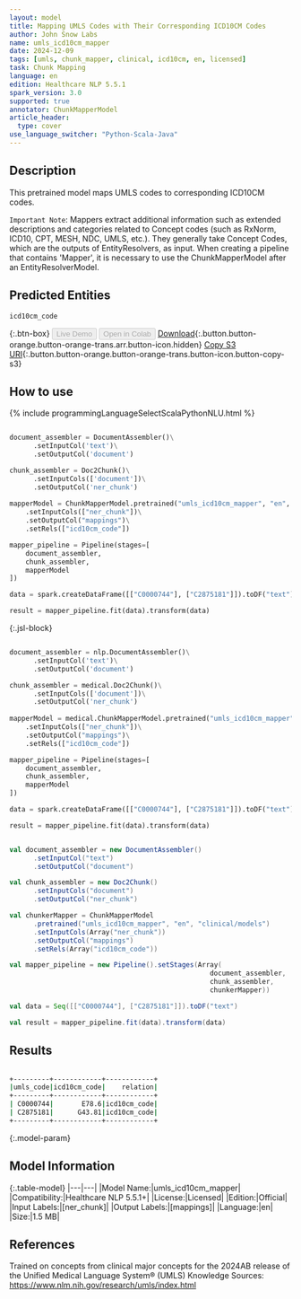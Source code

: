 ```yaml
---
layout: model
title: Mapping UMLS Codes with Their Corresponding ICD10CM Codes
author: John Snow Labs
name: umls_icd10cm_mapper
date: 2024-12-09
tags: [umls, chunk_mapper, clinical, icd10cm, en, licensed]
task: Chunk Mapping
language: en
edition: Healthcare NLP 5.5.1
spark_version: 3.0
supported: true
annotator: ChunkMapperModel
article_header:
  type: cover
use_language_switcher: "Python-Scala-Java"
---
```


## Description

This pretrained model maps UMLS codes to corresponding ICD10CM codes.

`Important Note`: Mappers extract additional information such as extended descriptions and categories related to Concept codes (such as RxNorm, ICD10, CPT, MESH, NDC, UMLS, etc.). They generally take Concept Codes, which are the outputs of EntityResolvers, as input. When creating a pipeline that contains 'Mapper', it is necessary to use the ChunkMapperModel after an EntityResolverModel.

## Predicted Entities

`icd10cm_code`

{:.btn-box}
<button class="button button-orange" disabled>Live Demo</button>
<button class="button button-orange" disabled>Open in Colab</button>
[Download](https://s3.amazonaws.com/auxdata.johnsnowlabs.com/clinical/models/umls_icd10cm_mapper_en_5.5.1_3.0_1733775658462.zip){:.button.button-orange.button-orange-trans.arr.button-icon.hidden}
[Copy S3 URI](s3://auxdata.johnsnowlabs.com/clinical/models/umls_icd10cm_mapper_en_5.5.1_3.0_1733775658462.zip){:.button.button-orange.button-orange-trans.button-icon.button-copy-s3}

## How to use



<div class="tabs-box" markdown="1">
{% include programmingLanguageSelectScalaPythonNLU.html %}
  
```python

document_assembler = DocumentAssembler()\
      .setInputCol('text')\
      .setOutputCol('document')

chunk_assembler = Doc2Chunk()\
      .setInputCols(['document'])\
      .setOutputCol('ner_chunk')
 
mapperModel = ChunkMapperModel.pretrained("umls_icd10cm_mapper", "en", "clinical/models")\
    .setInputCols(["ner_chunk"])\
    .setOutputCol("mappings")\
    .setRels(["icd10cm_code"])

mapper_pipeline = Pipeline(stages=[
    document_assembler,
    chunk_assembler,
    mapperModel
])

data = spark.createDataFrame([["C0000744"], ["C2875181"]]).toDF("text")

result = mapper_pipeline.fit(data).transform(data)

```

{:.jsl-block}
```python

document_assembler = nlp.DocumentAssembler()\
      .setInputCol('text')\
      .setOutputCol('document')

chunk_assembler = medical.Doc2Chunk()\
      .setInputCols(['document'])\
      .setOutputCol('ner_chunk')
 
mapperModel = medical.ChunkMapperModel.pretrained("umls_icd10cm_mapper", "en", "clinical/models")\
    .setInputCols(["ner_chunk"])\
    .setOutputCol("mappings")\
    .setRels(["icd10cm_code"])

mapper_pipeline = Pipeline(stages=[
    document_assembler,
    chunk_assembler,
    mapperModel
])

data = spark.createDataFrame([["C0000744"], ["C2875181"]]).toDF("text")

result = mapper_pipeline.fit(data).transform(data)

```
```scala

val document_assembler = new DocumentAssembler()
      .setInputCol("text")
      .setOutputCol("document")

val chunk_assembler = new Doc2Chunk()
      .setInputCols("document")
      .setOutputCol("ner_chunk")

val chunkerMapper = ChunkMapperModel
      .pretrained("umls_icd10cm_mapper", "en", "clinical/models")
      .setInputCols(Array("ner_chunk"))
      .setOutputCol("mappings")
      .setRels(Array("icd10cm_code"))

val mapper_pipeline = new Pipeline().setStages(Array(
                                                  document_assembler,
                                                  chunk_assembler,
                                                  chunkerMapper))

val data = Seq([["C0000744"], ["C2875181"]]).toDF("text")

val result = mapper_pipeline.fit(data).transform(data)

```
</div>

## Results

```bash

+---------+------------+------------+
|umls_code|icd10cm_code|    relation|
+---------+------------+------------+
| C0000744|       E78.6|icd10cm_code|
| C2875181|      G43.81|icd10cm_code|
+---------+------------+------------+

```

{:.model-param}
## Model Information

{:.table-model}
|---|---|
|Model Name:|umls_icd10cm_mapper|
|Compatibility:|Healthcare NLP 5.5.1+|
|License:|Licensed|
|Edition:|Official|
|Input Labels:|[ner_chunk]|
|Output Labels:|[mappings]|
|Language:|en|
|Size:|1.5 MB|

## References

Trained on concepts from clinical major concepts for the 2024AB release of the Unified Medical Language System® (UMLS) Knowledge Sources: https://www.nlm.nih.gov/research/umls/index.html
